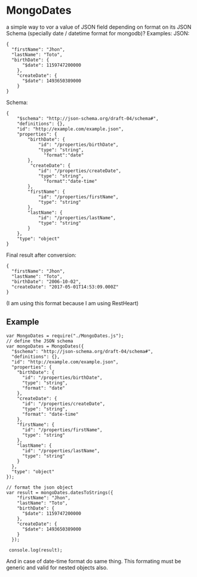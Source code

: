 # MongoDates
a simple way to vor a value of JSON field depending on format on its JSON Schema (specially date / datetime format for mongodb)? Examples: JSON:
```
{
  "firstName": "Jhon",
  "lastName": "Toto",
  "birthDate": {
      "$date": 1159747200000
    },
    "createDate": {
      "$date": 1493650389000
    }
}
```
Schema:
```
{
    "$schema": "http://json-schema.org/draft-04/schema#",
    "definitions": {},
    "id": "http://example.com/example.json",
    "properties": {
        "birthDate": {
            "id": "/properties/birthDate",
            "type": "string",
              "format":"date"
        },
         "createDate": {
            "id": "/properties/createDate",
            "type": "string",
              "format":"date-time"
        },
        "firstName": {
            "id": "/properties/firstName",
            "type": "string"
        },
        "lastName": {
            "id": "/properties/lastName",
            "type": "string"
        }
    },
    "type": "object"
}
```
Final result after conversion:
```
{
  "firstName": "Jhon",
  "lastName": "Toto",
  "birthDate": "2006-10-02",
  "createDate": "2017-05-01T14:53:09.000Z"
}
```
(I am using this format because I am using RestHeart)

## Example
```
var MongoDates = require("./MongoDates.js");
// define the JSON schema
var mongoDates = MongoDates({
  "$schema": "http://json-schema.org/draft-04/schema#",
  "definitions": {},
  "id": "http://example.com/example.json",
  "properties": {
    "birthDate": {
      "id": "/properties/birthDate",
      "type": "string",
      "format": "date"
    },
    "createDate": {
      "id": "/properties/createDate",
      "type": "string",
      "format": "date-time"
    },
    "firstName": {
      "id": "/properties/firstName",
      "type": "string"
    },
    "lastName": {
      "id": "/properties/lastName",
      "type": "string"
    }
  },
  "type": "object"
});

// format the json object
var result = mongoDates.datesToStrings({
    "firstName": "Jhon",
    "lastName": "Toto",
    "birthDate": {
      "$date": 1159747200000
    },
    "createDate": {
      "$date": 1493650389000
    }
  });

 console.log(result); 
 ```
And in case of date-time format do same thing. This formating must be generic and valid for nested objects also.